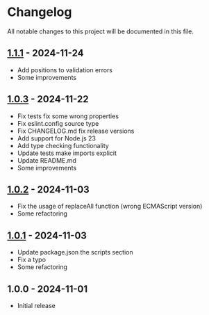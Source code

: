 # Changelog

All notable changes to this project will be documented in this file.

## [1.1.1](https://github.com/kudashevs/remove-blocks/compare/v1.0.3...v1.1.0) - 2024-11-24

- Add positions to validation errors
- Some improvements

## [1.0.3](https://github.com/kudashevs/remove-blocks/compare/v1.0.2...v1.0.3) - 2024-11-22

- Fix tests fix some wrong properties
- Fix eslint.config source type
- Fix CHANGELOG.md fix release versions
- Add support for Node.js 23
- Add type checking functionality
- Update tests make imports explicit
- Update README.md
- Some improvements

## [1.0.2](https://github.com/kudashevs/remove-blocks/compare/v1.0.1...v1.0.2) - 2024-11-03

- Fix the usage of replaceAll function (wrong ECMAScript version)
- Some refactoring

## [1.0.1](https://github.com/kudashevs/remove-blocks/compare/v1.0.0...v1.0.1) - 2024-11-03

- Update package.json the scripts section
- Fix a typo
- Some refactoring

## 1.0.0 - 2024-11-01

- Initial release